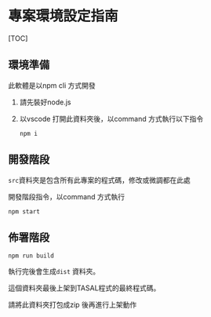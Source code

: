 # 專案環境設定指南

[TOC]

## 環境準備

此軟體是以npm cli 方式開發

1. 請先裝好node.js

2. 以vscode 打開此資料夾後，以command 方式執行以下指令
   ```
   npm i
   ```




## 開發階段

`src`資料夾是包含所有此專案的程式碼，修改或微調都在此處

開發階段指令，以command 方式執行

```
npm start
```



## 佈署階段

```
npm run build
```

執行完後會生成`dist` 資料夾。

這個資料夾最後上架到TASAL程式的最終程式碼。

請將此資料夾打包成zip 後再進行上架動作



